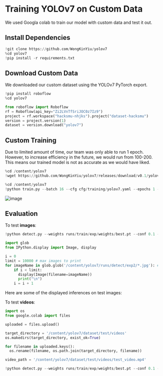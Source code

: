 # Training YOLOv7 on Custom Data
We used Googla colab to train our model with custom data and test it out.
## Install Dependencies
```python
!git clone https://github.com/WongKinYiu/yolov7
%cd yolov7
!pip install -r requirements.txt
```
## Download Custom Data
We downloaded our custom dataset using the YOLOv7 PyTorch export. 
```python
!pip install roboflow
%cd yolov7

from roboflow import Roboflow
rf = Roboflow(api_key="Zi2LVnTfSriJOC0z7Iz9")
project = rf.workspace("hacksmu-nhjks").project("dataset-hacksmu")
version = project.version(1)
dataset = version.download("yolov7")
```
## Custom Training
Due to limited amount of time, our team was only able to run 1 epoch. However, to increase efficiency in the future, we would run from 100-200. This means our trained model is not as accurate as we would have liked.
```python
%cd /content/yolov7
!wget https://github.com/WongKinYiu/yolov7/releases/download/v0.1/yolov7_training.pt
```
```python
%cd /content/yolov7
!python train.py --batch 16 --cfg cfg/training/yolov7.yaml --epochs 1 --data {dataset.location}/data.yaml --weights 'yolov7_training.pt' --device 0
```
![image](https://github.com/user-attachments/assets/334a5fa5-d39d-40d6-92a2-979d0e8c2f54)
## Evaluation
To test **images**:
```python
!python detect.py --weights runs/train/exp/weights/best.pt --conf 0.1 --source {dataset.location}/test/images

import glob
from IPython.display import Image, display

i = 0
limit = 10000 # max images to print
for imageName in glob.glob('/content/yolov7/runs/detect/exp2/*.jpg'): #assuming JPG
    if i < limit:
      display(Image(filename=imageName))
      print("\n")
    i = i + 1
```
Here are some of the displayed inferences on test images:

To test **videos**:
``` python
import os
from google.colab import files

uploaded = files.upload()

target_directory = '/content/yolov7/dataset/test/videos'
os.makedirs(target_directory, exist_ok=True)

for filename in uploaded.keys():
  os.rename(filename, os.path.join(target_directory, filename))

video_path = '/content/yolov7/dataset/test/videos/test_video.mp4'

!python detect.py --weights runs/train/exp/weights/best.pt --conf 0.1 --source /content/yolov7/dataset/test/videos
```
